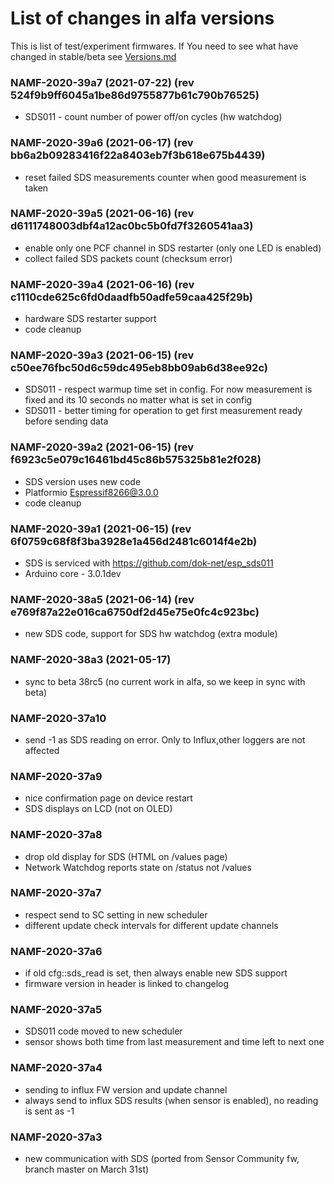 # List of changes in alfa versions

This is list of test/experiment firmwares. If You need to see what have changed in stable/beta see [Versions.md](Versions.md)

### NAMF-2020-39a7 (2021-07-22) (rev 524f9b9ff6045a1be86d9755877b61c790b76525)
* SDS011 - count number of power off/on cycles (hw watchdog) 

### NAMF-2020-39a6 (2021-06-17) (rev bb6a2b09283416f22a8403eb7f3b618e675b4439)
* reset failed SDS measurements counter when good measurement is taken

### NAMF-2020-39a5 (2021-06-16) (rev d6111748003dbf4a12ac0bc5b0fd7f3260541aa3)
* enable only one PCF channel in SDS restarter (only one LED is enabled)
* collect failed SDS packets count (checksum error)

### NAMF-2020-39a4 (2021-06-16) (rev c1110cde625c6fd0daadfb50adfe59caa425f29b)
* hardware SDS restarter support
* code cleanup

### NAMF-2020-39a3 (2021-06-15) (rev c50ee76fbc50d6c59dc495eb8bb09ab6d38ee92c)
* SDS011 - respect warmup time set in config. For now measurement is fixed and its 10 seconds
no matter what is set in config
* SDS011 - better timing for operation to get first measurement ready before sending data 

### NAMF-2020-39a2 (2021-06-15) (rev f6923c5e079c16461bd45c86b575325b81e2f028)
* SDS version uses new code
* Platformio Espressif8266@3.0.0
* code cleanup

### NAMF-2020-39a1 (2021-06-15) (rev 6f0759c68f8f3ba3928e1a456d2481c6014f4e2b)

* SDS is serviced with https://github.com/dok-net/esp_sds011 
* Arduino core - 3.0.1dev

### NAMF-2020-38a5 (2021-06-14) (rev e769f87a22e016ca6750df2d45e75e0fc4c923bc)
* new SDS code, support for SDS hw watchdog (extra module) 

### NAMF-2020-38a3 (2021-05-17)

* sync to beta 38rc5 (no current work in alfa, so we keep in sync with beta)

### NAMF-2020-37a10

* send -1 as SDS reading on error. Only to Influx,other loggers are not affected

### NAMF-2020-37a9

* nice confirmation page on device restart
* SDS displays on LCD (not on OLED)

### NAMF-2020-37a8

* drop old display for SDS (HTML on /values page)
* Network Watchdog reports state on /status not /values

### NAMF-2020-37a7

* respect send to SC setting in new scheduler
* different update check intervals for different update channels


### NAMF-2020-37a6

* if old cfg::sds_read is set, then always enable new SDS support
* firmware version in header is linked to changelog 

### NAMF-2020-37a5

* SDS011 code moved to new scheduler
* sensor shows both time from last measurement and time left to next one

### NAMF-2020-37a4 
* sending to influx FW version and update channel
* always send to influx SDS results (when sensor is enabled), no reading is sent as -1

### NAMF-2020-37a3

* new communication with SDS (ported from Sensor Community fw, branch master on March 31st)
